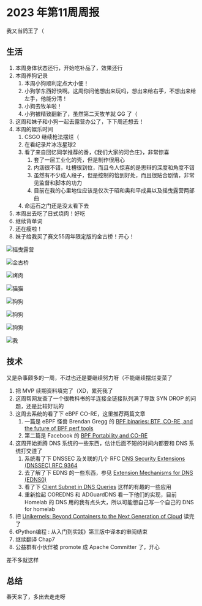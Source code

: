 # 2023 年第11周周报

我又当鸽王了（

## 生活

1. 本周身体状态还行，开始吃补品了，效果还行
2. 本周养狗记录
    1. 本周小狗顺利定点大小便！
    2. 小狗学东西好快啊。这周你问他想出来玩吗，想出来给右手，不想出来给左手，他能分清！
    3. 小狗去牧羊啦！
    4. 小狗被精致翻新了，虽然第二天牧羊就 GG 了（
3. 这周和妹子和小狗一起去露营办公了，下下周还想去！
4. 本周的娱乐时间
    1. CSGO 继续枪法摆烂（
    2. 在看纪录片冰冻星球2
    3. 看了来自回忆同学推荐的番，《我们大家的河合庄》，非常惊喜
        1. 套了一层工业化的壳，但是制作很用心
        2. 内涵很不错，吐槽很到位，而且令人惊喜的是思辩的深度和角度不错
        3. 虽然有不少成人段子，但是控制的恰到好处，而且很贴合剧情，非常见监督和脚本的功力
        4. 目前在我的心里地位应该是仅次于昭和奥和平成奥以及摇曳露营两部曲
    4. 命运石之门还是没太看下去
5. 本周出去吃了日式烧肉！好吃
6. 继续背单词
7. 还在瘦啦！
8. 妹子给我买了赛文55周年限定版的金古桥！开心！

![摇曳露营](https://user-images.githubusercontent.com/7054676/226651479-8a0961c3-e3d1-44ee-b12e-155cd2c77d89.png)

![金古桥](https://user-images.githubusercontent.com/7054676/226651661-d470a309-2981-4261-a8fc-b02dc49ee26e.png)

![烤肉](https://user-images.githubusercontent.com/7054676/226651793-625214e4-f339-4e28-9f8b-9a3ac33fb9e4.png)

![猫猫](https://user-images.githubusercontent.com/7054676/226651893-01a841aa-9e01-42f4-9984-eb2388eaa826.png)

![狗狗](https://user-images.githubusercontent.com/7054676/226652722-a7c218ec-eb1b-4368-8783-fa4a0eb2fdbd.jpg)

![狗狗](https://user-images.githubusercontent.com/7054676/226652738-463d368f-313b-4999-a840-2da550e44799.jpg)

![狗狗](https://user-images.githubusercontent.com/7054676/226652743-aa9cb41b-95c7-46cf-9b2d-edbf4d1757c9.jpg)

![我](https://user-images.githubusercontent.com/7054676/226652754-7c2ae5fe-7bdc-4dd8-aae0-4bc2d69711ac.jpg)

## 技术

又是杂事颇多的一周，不过也还是要继续努力呀（不能继续摆烂变菜了

1. 把 MVP 续期资料填完了（XD，累死我了
2. 这周帮网友查了一个很教科书的半连接全链接队列满了导致 SYN DROP 的问题，还是比较好玩的
3. 这周去系统的看了下 eBPF CO-RE，这里推荐两篇文章
    1. 一篇是 eBPF 怪兽 Brendan Gregg 的 [BPF binaries: BTF, CO-RE, and the future of BPF perf tools](https://www.brendangregg.com/blog/2020-11-04/bpf-co-re-btf-libbpf.html)
    2. 第二篇是 Facebook 的 [BPF Portability and CO-RE](https://facebookmicrosites.github.io/bpf/blog/2020/02/19/bpf-portability-and-co-re.html)
4. 这周开始折腾 DNS 系统的一些东西，估计后面不短的时间内都要和 DNS 系统打交道了
    1. 系统看了下 DNSSEC 及关联的几个 RFC [DNS Security Extensions (DNSSEC)
RFC 9364](https://datatracker.ietf.org/doc/rfc9364/)
    2. 去了解了下 EDNS 的一些东西，参见 [Extension Mechanisms for DNS (EDNS0)](https://www.ietf.org/rfc/rfc2671.txt)
    3. 看了下 [Client Subnet in DNS Queries](https://datatracker.ietf.org/doc/html/rfc7871) 这样的有趣的一些应用
    4. 重新捡起 COREDNS 和 ADGuardDNS 看一下他们的实现，目前 Homelab 的 DNS 用的我有点头大，所以可能想自己写一个自己的 DNS for homelab
5. 把 [Unikernels: Beyond Containers to the Next Generation of Cloud](https://learning.oreilly.com/library/view/unikernels/9781492042815/) 读完了
6. 《Python编程 : 从入门到实践》第三版中译本的审阅结束
7. 继续翻译 Chap7
8. 公益群有小伙伴被 promote 成 Apache Committer 了，开心

差不多就这样

## 总结

春天来了，多出去走走呀
